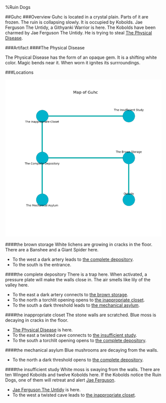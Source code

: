 %Ruin Dogs

##Guhc
###Overview
Guhc is located in a crystal plain. Parts of it are frozen. The ruin is collapsing slowly. It is occupied by Kobolds. <a name="Jae-Ferguson-The-Untidy"></a>Jae Ferguson The Untidy, a Githyanki Warrior is here. The Kobolds have been charmed by Jae Ferguson The Untidy. He  is trying to steal [The Physical Disease](#The-Physical-Disease). 



###Artifact
####<a name="The-Physical-Disease"></a>The Physical Disease


The Physical Disease has the form of an opaque gem. It is a shifting white color. Magic bends near it. When worn it ignites its surrroundings. 





###Locations


![](../v2/images/Guhc.png)

####<a name="the-brown-storage"></a>the brown storage
White lichens are growing in cracks in the floor. There are a Banshee and a Giant Spider here. 



* To the west a dark artery leads to [the complete depository](#the-complete-depository).
* To the south is the entrance.


####<a name="the-complete-depository"></a>the complete depository
There is a trap here. When activated, a pressure plate will make the walls close in. The air smells like lily of the valley here. 



* To the east a dark artery connects to [the brown storage](#the-brown-storage).
* To the north a torchlit opening opens to [the inappropriate closet](#the-inappropriate-closet).
* To the south a dark threshold leads to [the mechanical asylum](#the-mechanical-asylum).


####<a name="the-inappropriate-closet"></a>the inappropriate closet
The stone walls are scratched. Blue moss is decaying in cracks in the floor. 



* [The Physical Disease](#The-Physical-Disease) is here.
* To the east a twisted cave connects to [the insufficient study](#the-insufficient-study).
* To the south a torchlit opening opens to [the complete depository](#the-complete-depository).


####<a name="the-mechanical-asylum"></a>the mechanical asylum
Blue mushrooms are decaying from the walls. 



* To the north a dark threshold opens to [the complete depository](#the-complete-depository).


####<a name="the-insufficient-study"></a>the insufficient study
White moss is swaying from the walls. There are ten Winged Kobolds and twelve Kobolds here. If the Kobolds notice the Ruin Dogs, one of them will retreat and alert [Jae Ferguson](#Jae-Ferguson). 



* [Jae Ferguson The Untidy](#Jae-Ferguson-The-Untidy) is here.
* To the west a twisted cave leads to [the inappropriate closet](#the-inappropriate-closet).


